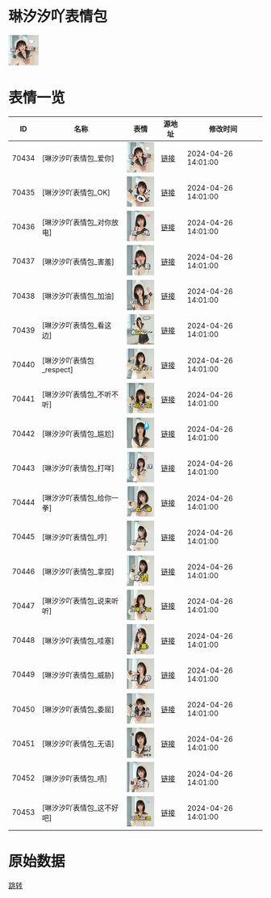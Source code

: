 # 琳汐汐吖表情包

<img src="./cover.jpg" height="60" alt="cover" />

# 表情一览

|ID|名称|表情|源地址|修改时间|
|----|----|----|----|----|
|70434|[琳汐汐吖表情包_爱你]|<img src="./pic/070434_%5B琳汐汐吖表情包_爱你%5D.png" height="60" alt="爱你"/>|[链接](https://i0.hdslb.com/bfs/garb/903240f1a9db334242e7323d2fc7bab2a3032e98.png)|2024-04-26 14:01:00|
|70435|[琳汐汐吖表情包_OK]|<img src="./pic/070435_%5B琳汐汐吖表情包_OK%5D.png" height="60" alt="OK"/>|[链接](https://i0.hdslb.com/bfs/garb/c2f3e07a3863fac06326734095b611ba6d757ef5.png)|2024-04-26 14:01:00|
|70436|[琳汐汐吖表情包_对你放电]|<img src="./pic/070436_%5B琳汐汐吖表情包_对你放电%5D.png" height="60" alt="对你放电"/>|[链接](https://i0.hdslb.com/bfs/garb/36099eba3a03f2917926295f69a449e8d6ab7a3b.png)|2024-04-26 14:01:00|
|70437|[琳汐汐吖表情包_害羞]|<img src="./pic/070437_%5B琳汐汐吖表情包_害羞%5D.png" height="60" alt="害羞"/>|[链接](https://i0.hdslb.com/bfs/garb/1c5b4d10df96d5a4f051c8dd2490fec6b3a57c92.png)|2024-04-26 14:01:00|
|70438|[琳汐汐吖表情包_加油]|<img src="./pic/070438_%5B琳汐汐吖表情包_加油%5D.png" height="60" alt="加油"/>|[链接](https://i0.hdslb.com/bfs/garb/70582c4e22feea3586e70cd5a273565a20ba6a87.png)|2024-04-26 14:01:00|
|70439|[琳汐汐吖表情包_看这边]|<img src="./pic/070439_%5B琳汐汐吖表情包_看这边%5D.png" height="60" alt="看这边"/>|[链接](https://i0.hdslb.com/bfs/garb/41c47e85757e14e2412df19c9ef2180e44e710c7.png)|2024-04-26 14:01:00|
|70440|[琳汐汐吖表情包_respect]|<img src="./pic/070440_%5B琳汐汐吖表情包_respect%5D.png" height="60" alt="respect"/>|[链接](https://i0.hdslb.com/bfs/garb/4facc40b42c3128ced517981bd903c73ab5e394e.png)|2024-04-26 14:01:00|
|70441|[琳汐汐吖表情包_不听不听]|<img src="./pic/070441_%5B琳汐汐吖表情包_不听不听%5D.png" height="60" alt="不听不听"/>|[链接](https://i0.hdslb.com/bfs/garb/3d769e2f2c86e17aa83001a08d3dfbc6aeb1bd4f.png)|2024-04-26 14:01:00|
|70442|[琳汐汐吖表情包_尴尬]|<img src="./pic/070442_%5B琳汐汐吖表情包_尴尬%5D.png" height="60" alt="尴尬"/>|[链接](https://i0.hdslb.com/bfs/garb/646c06eb4b42f2fa660b39bec596d3cec6e52951.png)|2024-04-26 14:01:00|
|70443|[琳汐汐吖表情包_打咩]|<img src="./pic/070443_%5B琳汐汐吖表情包_打咩%5D.png" height="60" alt="打咩"/>|[链接](https://i0.hdslb.com/bfs/garb/bee8fbcdfb384b089d4fa01a8549140d05b61dcf.png)|2024-04-26 14:01:00|
|70444|[琳汐汐吖表情包_给你一拳]|<img src="./pic/070444_%5B琳汐汐吖表情包_给你一拳%5D.png" height="60" alt="给你一拳"/>|[链接](https://i0.hdslb.com/bfs/garb/f9e282d0f1aecce53282168b59443e538133e9c6.png)|2024-04-26 14:01:00|
|70445|[琳汐汐吖表情包_哼]|<img src="./pic/070445_%5B琳汐汐吖表情包_哼%5D.png" height="60" alt="哼"/>|[链接](https://i0.hdslb.com/bfs/garb/ad412f8e1040ae723e54c3214455e787836f7a7e.png)|2024-04-26 14:01:00|
|70446|[琳汐汐吖表情包_拿捏]|<img src="./pic/070446_%5B琳汐汐吖表情包_拿捏%5D.png" height="60" alt="拿捏"/>|[链接](https://i0.hdslb.com/bfs/garb/5f4206e166bc0aec76c3e9d84073c4790912250a.png)|2024-04-26 14:01:00|
|70447|[琳汐汐吖表情包_说来听听]|<img src="./pic/070447_%5B琳汐汐吖表情包_说来听听%5D.png" height="60" alt="说来听听"/>|[链接](https://i0.hdslb.com/bfs/garb/249316dc5ac8f7f60796ae53d5f556546f417ed5.png)|2024-04-26 14:01:00|
|70448|[琳汐汐吖表情包_哇塞]|<img src="./pic/070448_%5B琳汐汐吖表情包_哇塞%5D.png" height="60" alt="哇塞"/>|[链接](https://i0.hdslb.com/bfs/garb/38b2de54f2f4bdc66d6dcd7caf23e2c9f9815b40.png)|2024-04-26 14:01:00|
|70449|[琳汐汐吖表情包_威胁]|<img src="./pic/070449_%5B琳汐汐吖表情包_威胁%5D.png" height="60" alt="威胁"/>|[链接](https://i0.hdslb.com/bfs/garb/96a729b47fd9950c079c5015ff1b379493188294.png)|2024-04-26 14:01:00|
|70450|[琳汐汐吖表情包_委屈]|<img src="./pic/070450_%5B琳汐汐吖表情包_委屈%5D.png" height="60" alt="委屈"/>|[链接](https://i0.hdslb.com/bfs/garb/5bf3bbf665855f0885b3e0c324c8282c4d8004f1.png)|2024-04-26 14:01:00|
|70451|[琳汐汐吖表情包_无语]|<img src="./pic/070451_%5B琳汐汐吖表情包_无语%5D.png" height="60" alt="无语"/>|[链接](https://i0.hdslb.com/bfs/garb/b054464199fe517e927cc212e959dc08ec1bb16c.png)|2024-04-26 14:01:00|
|70452|[琳汐汐吖表情包_啧]|<img src="./pic/070452_%5B琳汐汐吖表情包_啧%5D.png" height="60" alt="啧"/>|[链接](https://i0.hdslb.com/bfs/garb/30af641d3ff06fd964e530e355fdb92153259bab.png)|2024-04-26 14:01:00|
|70453|[琳汐汐吖表情包_这不好吧]|<img src="./pic/070453_%5B琳汐汐吖表情包_这不好吧%5D.png" height="60" alt="这不好吧"/>|[链接](https://i0.hdslb.com/bfs/garb/9ccac73ed73c10ebb5d0f000efd14a7821e0b2bf.png)|2024-04-26 14:01:00|

# 原始数据

[跳转](./raw.json)


